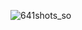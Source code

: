 ![641shots_so](https://user-images.githubusercontent.com/108594172/234431190-c65e16b1-0c21-4536-958a-f41c78199de0.png)
